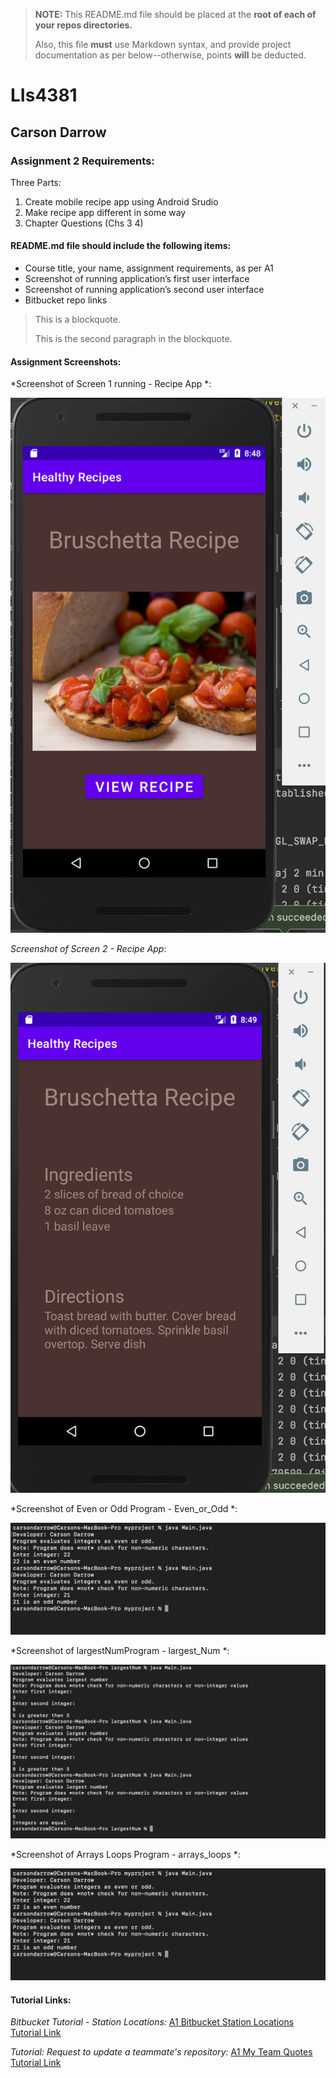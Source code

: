 > **NOTE:** This README.md file should be placed at the **root of each of your repos directories.**
>
>Also, this file **must** use Markdown syntax, and provide project documentation as per below--otherwise, points **will** be deducted.
>

# LIs4381

## Carson Darrow

### Assignment 2 Requirements:

Three Parts:

1. Create mobile recipe app using Android Srudio
2. Make recipe app different in some way
3. Chapter Questions (Chs 3 4)

#### README.md file should include the following items:

* Course title, your name, assignment requirements, as per A1
* Screenshot of running application’s first user interface
* Screenshot of running application’s second user interface
* Bitbucket repo links

> This is a blockquote.
> 
> This is the second paragraph in the blockquote.
>


#### Assignment Screenshots:

*Screenshot of Screen 1 running - Recipe App *:

![Screen 1 Screenshot](img/screen_1.png)

*Screenshot of Screen 2 - Recipe App*:

![Android Studio Installation Screenshot](img/screen_2.png)

*Screenshot of Even or Odd Program - Even_or_Odd *:

![Android Studio Installation Screenshot](img/Even_or_Odd.png)

*Screenshot of largestNumProgram - largest_Num *:

![Android Studio Installation Screenshot](img/largestNum.png)

*Screenshot of Arrays Loops Program - arrays_loops *:

![Android Studio Installation Screenshot](img/Even_or_Odd.png)




#### Tutorial Links:

*Bitbucket Tutorial - Station Locations:*
[A1 Bitbucket Station Locations Tutorial Link](https://bitbucket.org/cbd19a/bitbucketstationlocations/ "Bitbucket Station Locations")

*Tutorial: Request to update a teammate's repository:*
[A1 My Team Quotes Tutorial Link](https://bitbucket.org/username/myteamquotes/ "My Team Quotes Tutorial")